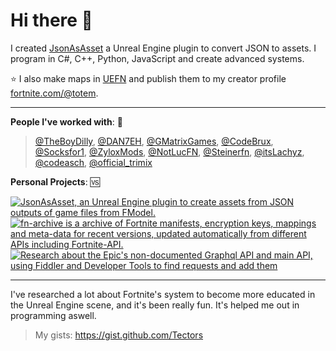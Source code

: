 # Hi there 👋

I created [JsonAsAsset](https://github.com/JsonAsAsset/JsonAsAsset) a Unreal Engine plugin to convert JSON to assets. I program in C#, C++, Python, JavaScript and create advanced systems.

⭐ I also make maps in [UEFN](https://dev.epicgames.com/community/fortnite/getting-started/uefn) and publish them to my creator profile [fortnite.com/@totem](https://www.fortnite.com/@totem).

--------

**People I've worked with**: 🌌
<br> 
> [@TheBoyDilly](https://x.com/TheBoyDilly), [@DAN7EH](https://x.com/DAN7EH), [@GMatrixGames](https://x.com/GMatrixGames), [@CodeBrux](https://x.com/CodeBrux), [@Socksfor1](https://x.com/Socksfor1), [@ZyloxMods](https://x.com/ZyloxMods), [@NotLucFN](https://x.com/NotLucFN), [@Steinerfn](https://x.com/Steinerfn), [@itsLachyz](https://x.com/itsLachyz), [@codeasch](https://x.com/codeasch), [@official_trimix](https://x.com/official_trimix)

**Personal Projects**: 🆚

[![JsonAsAsset, an Unreal Engine plugin to create assets from JSON outputs of game files from FModel.](https://github-readme-stats.vercel.app/api/pin/?username=JsonAsAsset&repo=JsonAsAsset)](https://github.com/JsonAsAsset/JsonAsAsset)
[![fn-archive is a archive of Fortnite manifests, encryption keys, mappings and meta-data for recent versions, updated automatically from different APIs including Fortnite-API.](https://github-readme-stats.vercel.app/api/pin/?username=Tectors&repo=fn-archive)](https://github.com/Tectors/fn-archive)
[![Research about the Epic's non-documented Graphql API and main API, using Fiddler and Developer Tools to find requests and add them](https://github-readme-stats.vercel.app/api/pin/?username=Tectors&repo=EpicGraphQL)](https://github.com/Tectors/EpicGraphQL)

--------

I've researched a lot about Fortnite's system to become more educated in the Unreal Engine scene, and it's been really fun. It's helped me out in programming aswell.
> My gists: https://gist.github.com/Tectors
